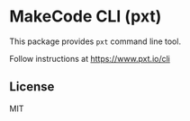 # MakeCode CLI (pxt)

This package provides `pxt` command line tool.

Follow instructions at https://www.pxt.io/cli

## License

MIT
